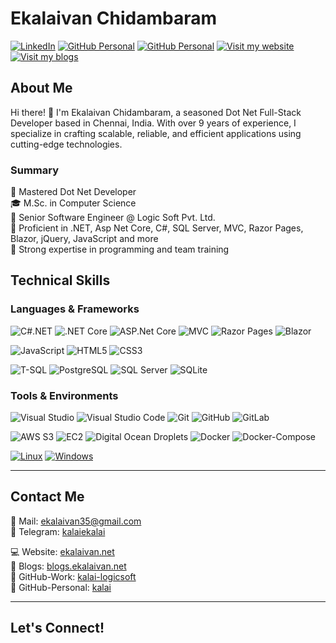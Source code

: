 # Ekalaivan Chidambaram

[![LinkedIn](https://img.shields.io/badge/LinkedIn-Connect-blue)](https://www.linkedin.com/in/kalaiekalai)
[![GitHub Personal](https://img.shields.io/badge/GitHub-Follow-blue)](https://github.com/kalai-logicsoft)
[![GitHub Personal](https://img.shields.io/badge/GitHub%20Personal-Follow-blue)](https://github.com/ekalaivan92)
[![Visit my website](https://img.shields.io/badge/Website-Visit-blue)](https://ekalaivan.net)
[![Visit my blogs](https://img.shields.io/badge/Blog-Visit-blue)](https://blogs.ekalaivan.net)

## About Me

Hi there! 👋 I'm Ekalaivan Chidambaram, a seasoned Dot Net Full-Stack Developer based in Chennai, India. With over 9 years of experience, I specialize in crafting scalable, reliable, and efficient applications using cutting-edge technologies.

### Summary

🚀 Mastered Dot Net Developer  
🎓 M.Sc. in Computer Science  
💼 Senior Software Engineer @ Logic Soft Pvt. Ltd.  
🔧 Proficient in .NET, Asp Net Core, C#, SQL Server, MVC, Razor Pages, Blazor, jQuery, JavaScript and more  
🌟 Strong expertise in programming and team training  

## Technical Skills

### Languages & Frameworks

![C#.NET](https://img.shields.io/badge/C%23.NET-007ec6?style=for-the-badge&logo=c-sharp&logoColor=white)
![.NET Core](https://img.shields.io/badge/.NET_Core-007ec6?style=for-the-badge&logo=.net&logoColor=white)
![ASP.Net Core](https://img.shields.io/badge/ASP.NET_Core-007ec6?style=for-the-badge&logo=.net&logoColor=white)
![MVC](https://img.shields.io/badge/MVC-007ec6?style=for-the-badge&logo=.net&logoColor=white)
![Razor Pages](https://img.shields.io/badge/Razor_Pages-007ec6?style=for-the-badge&logo=.net&logoColor=white)
![Blazor](https://img.shields.io/badge/Blazor-007ec6?style=for-the-badge&logo=.net&logoColor=white)

![JavaScript](https://img.shields.io/badge/JavaScript-e4ce19?style=for-the-badge&logo=javascript&logoColor=black)
![HTML5](https://img.shields.io/badge/HTML5-orange?style=for-the-badge&logo=html5&logoColor=white)
![CSS3](https://img.shields.io/badge/CSS3-0080FF?style=for-the-badge&logo=css3&logoColor=white)

![T-SQL](https://img.shields.io/badge/T--SQL-c0c0c0?style=for-the-badge&logo=microsoft-sql-server&logoColor=white)
![PostgreSQL](https://img.shields.io/badge/PostgreSQL-336791?style=for-the-badge&logo=postgresql&logoColor=white)
![SQL Server](https://img.shields.io/badge/SQL_Server-brown?style=for-the-badge&logo=microsoft-sql-server&logoColor=white)
![SQLite](https://img.shields.io/badge/SQLite-003B57?style=for-the-badge&logo=sqlite&logoColor=white)


### Tools & Environments

![Visual Studio](https://img.shields.io/badge/Visual_Studio-5C2D91?style=for-the-badge&logo=visual-studio&logoColor=white)
![Visual Studio Code](https://img.shields.io/badge/Visual_Studio_Code-007ACC?style=for-the-badge&logo=visual-studio-code&logoColor=white)
![Git](https://img.shields.io/badge/Git-F05032?style=for-the-badge&logo=git&logoColor=white)
![GitHub](https://img.shields.io/badge/GitHub-181717?style=for-the-badge&logo=github&logoColor=white)
![GitLab](https://img.shields.io/badge/GitLab-FCA121?style=for-the-badge&logo=gitlab&logoColor=white)

![AWS S3](https://img.shields.io/badge/AWS_S3-569A31?style=for-the-badge&logo=amazon-aws&logoColor=white)
![EC2](https://img.shields.io/badge/EC2-232F3E?style=for-the-badge&logo=amazon-aws&logoColor=white)
![Digital Ocean Droplets](https://img.shields.io/badge/Digital_Ocean_Droplets-0080FF?style=for-the-badge&logo=digitalocean&logoColor=white)
![Docker](https://img.shields.io/badge/docker-7F00FF?style=for-the-badge&logo=docker&logoColor=white)
![Docker-Compose](https://img.shields.io/badge/docker--compose-7F00FF?style=for-the-badge&logo=docker&logoColor=white)

[![Linux](https://img.shields.io/badge/Linux-yellow?style=for-the-badge&logo=digitalocean&logoColor=white)](https://www.linux.org/)
[![Windows](https://img.shields.io/badge/Windows-blue?style=for-the-badge&logo=digitalocean&logoColor=white)](https://www.microsoft.com/en-us/windows/)

---

## Contact Me

📧 Mail: ekalaivan35@gmail.com  
🔗 Telegram: [kalaiekalai](https://t.me/kalaiekalai)  

💻 Website: [ekalaivan.net](https://ekalaivan.net/)  
📝 Blogs: [blogs.ekalaivan.net](http://blogs.ekalaivan.net/)  
🐙 GitHub-Work: [kalai-logicsoft](https://github.com/kalai-logicsoft)  
🐙 GitHub-Personal: [kalai](https://github.com/ekalaivan92)  

---

## Let's Connect!
